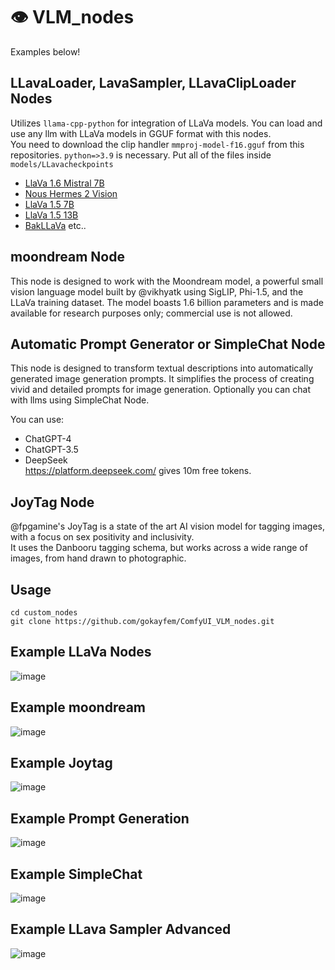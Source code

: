 # 👁️ VLM_nodes 
Examples below!

## LLavaLoader, LavaSampler, LLavaClipLoader Nodes
Utilizes ```llama-cpp-python``` for integration of LLaVa models. You can load and use any llm with LLaVa models in GGUF format with this nodes.  
You need to download the clip handler ```mmproj-model-f16.gguf```  from this repositories. ```python=>3.9``` is necessary. Put all of the files inside ```models/LLavacheckpoints```
- [LlaVa 1.6 Mistral 7B](https://huggingface.co/cjpais/llava-1.6-mistral-7b-gguf/)
- [Nous Hermes 2 Vision](billborkowski/llava-NousResearch_Nous-Hermes-2-Vision-GGUF)
- [LlaVa 1.5 7B](https://huggingface.co/mys/ggml_llava-v1.5-7b/)
- [LlaVa 1.5 13B](https://huggingface.co/mys/ggml_llava-v1.5-13b)
- [BakLLaVa](https://huggingface.co/mys/ggml_bakllava-1) 
etc..

## moondream Node
This node is designed to work with the Moondream model, a powerful small vision language model built by @vikhyatk using SigLIP, Phi-1.5, and the LLaVa training dataset. 
The model boasts 1.6 billion parameters and is made available for research purposes only; commercial use is not allowed.

## Automatic Prompt Generator or SimpleChat Node
This node is designed to transform textual descriptions into automatically generated image generation prompts. 
It simplifies the process of creating vivid and detailed prompts for image generation. Optionally you can chat with llms using SimpleChat Node.

You can use:
- ChatGPT-4
- ChatGPT-3.5
- DeepSeek  
https://platform.deepseek.com/ gives 10m free tokens.

## JoyTag Node
@fpgamine's JoyTag is a state of the art AI vision model for tagging images, with a focus on sex positivity and inclusivity.  
It uses the Danbooru tagging schema, but works across a wide range of images, from hand drawn to photographic.

## Usage

```
cd custom_nodes
git clone https://github.com/gokayfem/ComfyUI_VLM_nodes.git
```
## Example LLaVa Nodes
![image](https://github.com/gokayfem/ComfyUI_VLM_nodes/assets/88277926/c30b9599-fa14-4f1a-b023-65a3697892f2)

## Example moondream
![image](https://github.com/gokayfem/VLM_nodes/assets/88277926/2e82fe70-550d-437c-8738-6fb638e42d1d)

## Example Joytag
![image](https://github.com/gokayfem/ComfyUI_VLM_nodes/assets/88277926/df9da377-59e8-4b39-a31a-0e3b5071a8cc)

## Example Prompt Generation 
![image](https://github.com/gokayfem/ComfyUI_VLM_nodes/assets/88277926/1c557f10-52ee-4e1f-ab8a-20932a07dd3b)

## Example SimpleChat
![image](https://github.com/gokayfem/ComfyUI_VLM_nodes/assets/88277926/057cfc2e-e772-43c0-972f-2916e6aeb03d)

## Example LLava Sampler Advanced
![image](https://github.com/gokayfem/ComfyUI_VLM_nodes/assets/88277926/32210c37-fe7d-479f-b0a6-2eb13ea0aac1)

